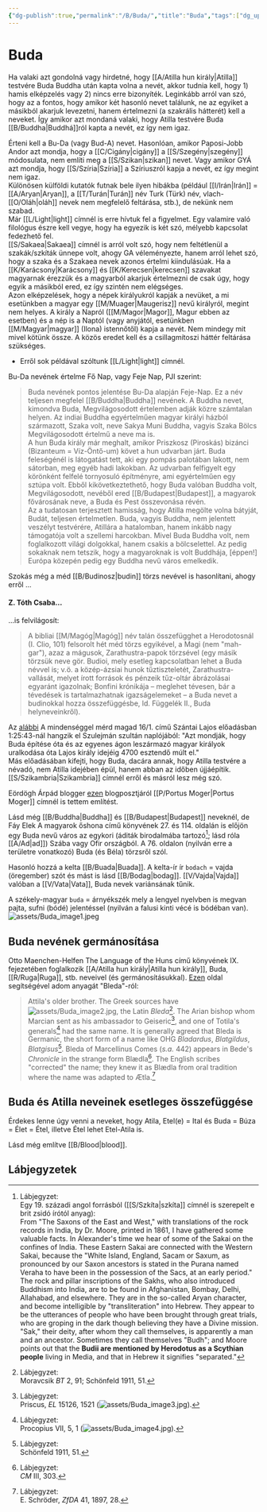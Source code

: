 ```yaml
---
{"dg-publish":true,"permalink":"/B/Buda/","title":"Buda","tags":["dg_uploaded"],"created":"2023-12-03T10:25","updated":"2023-12-03T10:27"}
---
```



# Buda

Ha valaki azt gondolná vagy hirdetné, hogy [[A/Atilla hun király\|Atilla]] testvére Buda Buddha után kapta volna a nevét, akkor tudnia kell, hogy 1) hamis elképzelés vagy 2) nincs erre bizonyíték. Leginkább arról van szó, hogy az a fontos, hogy amikor két hasonló nevet találunk, ne az egyiket a másikból akarjuk levezetni, hanem értelmezni (a szakrális hátterét) kell a neveket. Így amikor azt mondaná valaki, hogy Atilla testvére Buda [[B/Buddha\|Buddhá]]ról kapta a nevét, ez így nem igaz.  

Érteni kell a Bu-Da (vagy Bud-A) nevet. Hasonlóan, amikor Paposi-Jobb Andor azt mondja, hogy a [[C/Cigány\|cigány]] a [[S/Szegény\|szegény]] módosulata, nem említi meg a [[S/Szikan\|szikan]] nevet. Vagy amikor GYÁ azt mondja, hogy [[S/Szíria\|Szíria]] a Szíriuszról kapja a nevét, ez így megint nem igaz.  
Különösen külföldi kutatók futnak bele ilyen hibákba (például [[I/Irán\|Irán]] = [[A/Aryan\|Aryan]], a [[T/Turán\|Turán]] név Turk (Türk) név, vlach-[[O/Oláh\|oláh]] nevek nem megfelelő feltárása, stb.), de nekünk nem szabad.  
Már [[L/Light\|light]] címnél is erre hívtuk fel a figyelmet. Egy valamire való filológus észre kell vegye, hogy ha egyezik is két szó, mélyebb kapcsolat fedezhető fel.  
[[S/Sakaea\|Sakaea]] címnél is arról volt szó, hogy nem feltétlenül a szakák/szkíták ünnepe volt, ahogy GA véleményezte, hanem arról lehet szó, hogy a szaka és a Szakaea nevek azonos értelmi kiindulásúak. Ha a [[K/Karácsony\|Karácsony]] és [[K/Kerecsen\|kerecsen]] szavakat magyarnak érezzük és a magyarból akarjuk értelmezni de csak úgy, hogy egyik a másikból ered, ez így szintén nem elégséges.  
Azon elképzelések, hogy a népek királyukról kapják a nevüket, a mi esetünkben a magyar egy [[M/Muager\|Maugerisz]] nevű királyról, megint nem helyes. A király a Napról ([[M/Magor\|Magor]], Magur ebben az esetben) és a nép is a Naptól (vagy anyjától, esetünkben [[M/Magyar\|magyar]] (Ilona) istennőtől) kapja a nevét. Nem mindegy mit mivel kötünk össze. A közös eredet kell és a csillagmítoszi háttér feltárása szükséges.  
- Erről sok példával szóltunk [[L/Light\|light]] címnél.  

Bu-Da nevének értelme Fő Nap, vagy Feje Nap, PJI szerint:  
> Buda nevének pontos jelentése Bu-Da alapján Feje-Nap. Ez a név teljesen megfelel [[B/Buddha\|Buddha]] nevének. A Buddha nevet, kimondva Buda, Megvilágosodott értelemben adják közre számtalan helyen. Az indiai Buddha egyértelműen magyar királyi házból származott, Szaka volt, neve Sakya Muni Buddha, vagyis Szaka Bölcs Megvilágosodott értelmű a neve ma is.  
> A hun Buda király már meghalt, amikor Priszkosz (Piroskás) bizánci (Bizanteum = Víz-Öntő-um) követ a hun udvarban járt. Buda feleségénél is látogatást tett, aki egy pompás palotában lakott, nem sátorban, meg egyéb hadi lakokban. Az udvarban felfigyelt egy körönként felfelé tornyosuló építményre, ami egyértelműen egy sztúpa volt. Ebből kikövetkeztethető, hogy Buda valóban Buddha volt, Megvilágosodott, nevéből ered [[B/Budapest\|Budapest]], a magyarok fővárosának neve, a Buda és Pest összevonása révén.  
> Az a tudatosan terjesztett hamisság, hogy Atilla megölte volna bátyját, Budát, teljesen értelmetlen. Buda, vagyis Buddha, nem jelentett veszélyt testvérére, Atillára a hatalomban, hanem inkább nagy támogatója volt a szellemi harcokban. Mivel Buda Buddha volt, nem foglalkozott világi dolgokkal, hanem csakis a bölcselettel. Az pedig sokaknak nem tetszik, hogy a magyaroknak is volt Buddhája, \[éppen!\] Európa közepén pedig egy Buddha nevű város emelkedik.  

Szokás még a méd [[B/Budinosz\|budin]] törzs nevével is hasonlítani, ahogy erről ...  

#### Z. Tóth Csaba...  

...is felvilágosít:  
> A bibliai [[M/Magóg\|Magóg]] név talán összefügghet a Herodotosnál (I. Clio, 101) felsorolt hét méd törzs egyikével, a Magi (nem "mah-gar"), azaz a mágusok, Zarathustra-papok törzsével (egy másik törzsük neve gör. Budioi, mely esetleg kapcsolatban lehet a Buda névvel is; v.ö. a közép-ázsiai hunok tűztiszteletét, Zarathustra-vallását, melyet írott források és pénzeik tűz-oltár ábrázolásai egyaránt igazolnak; Bonfini krónikája – meglehet tévesen, bár a tévedések is tartalmazhatnak igazságelemeket – a Buda nevet a budinokkal hozza összefüggésbe, ld. Függelék II., Buda helyneveinkről).  

Az [alábbi](https://youtu.be/s_gRbDnUPsA) A mindenséggel mérd magad 16/1. című Szántai Lajos előadásban 1:25:43-nál hangzik el Szulejmán szultán naplójából: "Azt mondják, hogy Buda építése óta és az egyenes ágon leszármazó magyar királyok uralkodása óta Lajos király idejéig 4700 esztendő múlt el."  
Más előadásában kifejti, hogy Buda, dacára annak, hogy Atilla testvére a névadó, nem Atilla idejében épül, hanem abban az időben újjáépítik. [[S/Szikambria\|Szikambria]] címnél erről és másról lesz még szó.  

Eördögh Árpád blogger [ezen](http://nuclearmorphology.hu/tortenelem/hol-lehet-az-eredeti-buda/) blogposztjáról [[P/Portus Moger\|Portus Moger]] címnél is tettem említést.  

Lásd még [[B/Buddha\|Buddha]] és [[B/Budapest\|Budapest]] neveknél, de Fáy Elek A magyarok őshona című könyvének 27. és 114. oldalán is előjön egy Buda nevű város az egykori (áditák birodalmába tartozó[^1]; lásd róla [[A/Ad\|ad]]) Szába vagy Ofir országból. A 76. oldalon (nyilván erre a területre vonatkozó) Buda (és Béla) törzsről szól.  

Hasonló hozzá a kelta [[B/Buada\|Buada]]. A kelta-ír ír `bodach` = vajda (öregember) szót és mást is lásd [[B/Bodag\|bodag]]. [[V/Vajda\|Vajda]] valóban a [[V/Vata\|Vata]], Buda nevek variánsának tűnik.  

A székely-magyar `buda` = árnyékszék mely a lengyel nyelvben is megvan pajta, sufni (bódé) jelentéssel (nyilván a falusi kinti vécé is bódéban van).  
![assets/Buda_image1.jpeg](/img/user/B/assets/Buda_image1.jpeg)  

## Buda nevének germánosítása

Otto Maenchen-Helfen The Language of the Huns című könyvének IX. fejezetében foglalkozik [[A/Atilla hun király\|Atilla hun király]], Buda, [[R/Ruga\|Ruga]], stb. neveivel (és germánosításukkal). [Ezen](http://www.kroraina.com/huns/mh/mh_4.html) oldal segítségével adom anyagát "Bleda"-ról:  
> Attila's older brother. The Greek sources have ![assets/Buda_image2.jpg](/img/user/B/assets/Buda_image2.jpg), the Latin *Bleda*[^95]. The Arian bishop whom Marcian sent as his ambassador to Geiseric[^96], and one of Totila's generals[^97] had the same name. It is generally agreed that Bleda is Germanic, the short form of a name like OHG *Bladardus*, *Blatgildus*, *Blatgisus*[^98]. Bleda of Marcellinus Comes (*s.a.* 442) appears in Bede's *Chronicle* in the strange form Blædla[^99]. The English scribes "corrected" the name; they knew it as Blædla from oral tradition where the name was adapted to Ætla.[^100]  

## Buda és Atilla neveinek esetleges összefüggése

Érdekes lenne úgy venni a neveket, hogy Atila, Etel(e) = Ital és Buda = Búza = Élet = Étel, illetve Étel lehet Etel-Atila is.  

Lásd még említve [[B/Blood\|blood]].  

## Lábjegyzetek

[^1]: Lábjegyzet:  
Egy 19. századi angol forrásból ([[S/Szkíta\|szkíta]] címnél is szerepelt e brit zsidó írótól anyag):  
From "The Saxons of the East and West," with translations of the rock records in India, by Dr. Moore, printed in 1861, I have gathered some valuable facts. In Alexander's time we hear of some of the Sakai on the confines of India. These Eastern Sakai are connected with the Western Sakai, because the "White Island, England, Sacam or Saxum, as pronounced by our Saxon ancestors is stated in the Purana named Veraha to have been in the possession of the Sacs, at an early period." The rock and pillar inscriptions of the Sakhs, who also introduced Buddhism into India, are to be found in Afghanistan, Bombay, Delhi, Allahabad, and elsewhere. They are in the so-called Aryan character, and become intelligible by "transliteration" into Hebrew. They appear to be the utterances of people who have been brought through great trials, who are groping in the dark though believing they have a Divine mission. "Sak," their deity, after whom they call themselves, is apparently a man and an ancestor. Sometimes they call themselves "Budh"; and Moore points out that the **Budii are mentioned by Herodotus as a Scythian people** living in Media, and that in Hebrew it signifies "separated."  

[^95]: Lábjegyzet:  
Moravcsik *BT* 2, 91; Schönfeld 1911, 51.

[^96]: Lábjegyzet:  
Priscus, *EL* 15126, 1521 (![assets/Buda_image3.jpg](/img/user/B/assets/Buda_image3.jpg)).

[^97]: Lábjegyzet:  
Procopius VII, 5, 1 (![assets/Buda_image4.jpg](/img/user/B/assets/Buda_image4.jpg)).

[^98]: Lábjegyzet:  
Schönfeld 1911, 51.

[^99]: Lábjegyzet:  
*CM* III, 303.

[^100]: Lábjegyzet:  
E. Schröder, *ZfDA* 41, 1897, 28.